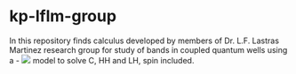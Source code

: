 # kp-lflm-group

In this repository finds calculus developed by members of Dr. L.F. Lastras Martinez research group for study of bands in coupled quantum wells using a - <img src="https://latex.codecogs.com/gif.latex?8 \time 8 \, k \cdot p" /> model to solve C, HH and LH, spin included.
